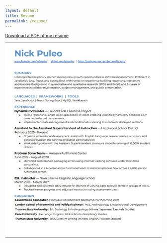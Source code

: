 ```yaml
---
layout: default
title: Resume
permalink: /resume/
---
```



[Download a PDF of my resume](/assets/resume.pdf)  

![resume image](/assets/images/resume-screenshot.jpg)



